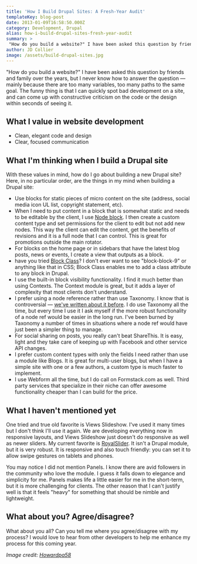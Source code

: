 ```yaml
---
title: 'How I Build Drupal Sites: A Fresh-Year Audit'
templateKey: blog-post
date: 2013-01-09T16:58:50.000Z
category: Development, Drupal
alias: how-i-build-drupal-sites-fresh-year-audit
summary: > 
 "How do you build a website?" I have been asked this question by friends and family over the years, but I never know how to answer the question — mainly because there are too many variables, too many paths to the same goal. The funny thing is that I can quickly spot bad development on a site, and can come up with constructive criticism on the code or the design within seconds of seeing it.
author: JD Collier
image: /assets/build-drupal-sites.jpg
---
```


"How do you build a website?" I have been asked this question by friends and family over the years, but I never know how to answer the question — mainly because there are too many variables, too many paths to the same goal. The funny thing is that I can quickly spot bad development on a site, and can come up with constructive criticism on the code or the design within seconds of seeing it.

What I value in website development
-----------------------------------

*   Clean, elegant code and design
*   Clear, focused communication

What I'm thinking when I build a Drupal site
--------------------------------------------

With these values in mind, how do I go about building a new Drupal site? Here, in no particular order, are the things in my mind when building a Drupal site:

*   Use blocks for static pieces of micro content on the site (address, social media icon UL list, copyright statement, etc).
*   When I need to put content in a block that is somewhat static and needs to be editable by the client, I use [Node block](https://www.drupal.org/project/nodeblock). I then create a custom content type and set permissions for the client to edit but not add new nodes. This way the client can edit the content, get the benefits of revisions and it is a full node that I can control. This is great for promotions outside the main rotator.
*   For blocks on the home page or in sidebars that have the latest blog posts, news or events, I create a view that outputs as a block.
*   have you tried [Block Class](https://www.drupal.org/project/block_class)? I don't ever want to see "block-block-9" or anything like that in CSS; Block Class enables me to add a class attribute to any block in Drupal. 
*   I use the built-in block visibility functionality. I find it much better than using Contexts. The Context module is great, but it adds a layer of complexity that most clients don't understand.
*   I prefer using a node reference rather than use Taxonomy. I know that is controversial — [we've written about it before](/insights/rip-taxonomy-module-drupal-7). I do use Taxonomy all the time, but every time I use it I ask myself if the more robust functionality of a node ref would be easier in the long run. I've been burned by Taxonomy a number of times in situations where a node ref would have just been a simpler thing to manage.
*   For social sharing on posts, you really can't beat ShareThis. It is easy, light and they take care of keeping up with Facebook and other service API changes.
*   I prefer custom content types with only the fields I need rather than use a module like Blogs. It is great for multi-user blogs, but when I have a simple site with one or a few authors, a custom type is much faster to implement.
*   I use Webform all the time, but I do call on Formstack.com as well. Third party services that specialize in their niche can offer awesome functionality cheaper than I can build for the price.

What I haven't mentioned yet
----------------------------

One tried and true old favorite is Views Slideshow. I've used it many times but I don't think I'll use it again. We are developing everything now in responsive layouts, and Views Slideshow just doesn't do responsive as well as newer sliders. My current favorite is [RoyalSlider](http://dimsemenov.com/plugins/royal-slider/templates/). It isn't a Drupal module, but it is very robust. It is responsive and also touch friendly: you can set it to allow swipe gestures on tablets and phones.

You may notice I did not mention Panels. I know there are avid followers in the community who love the module. I guess it falls down to elegance and simplicity for me. Panels makes life a little easier for me in the short-term, but it is more challenging for clients. The other reason that I can't justify well is that it feels "heavy" for something that should be nimble and lightweight.

What about you? Agree/disagree?
-------------------------------

What about you all? Can you tell me where you agree/disagree with my process? I would love to hear from other developers to help me enhance my process for this coming year.

_Image credit: [Howardpa58](http://www.flickr.com/photos/phowardphoto/7410158728/sizes/n/in/photostream/)_
